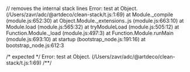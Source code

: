 // removes the internal stack lines
Error: test
    at Object.<anonymous> (/Users/zavr/adc/@artdeco/clean-stack/t.js:1:69)
    at Module._compile (module.js:652:30)
    at Object.Module._extensions..js (module.js:663:10)
    at Module.load (module.js:565:32)
    at tryModuleLoad (module.js:505:12)
    at Function.Module._load (module.js:497:3)
    at Function.Module.runMain (module.js:693:10)
    at startup (bootstrap_node.js:191:16)
    at bootstrap_node.js:612:3

/* expected */
Error: test
    at Object.<anonymous> (/Users/zavr/adc/@artdeco/clean-stack/t.js:1:69)
/**/